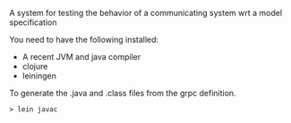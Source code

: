 
A system for testing the behavior of a communicating system wrt a model specification

You need to have the following installed:
- A recent JVM and java compiler
- clojure
- leiningen


To generate the .java and .class files from the grpc definition.
```
> lein javac
```
